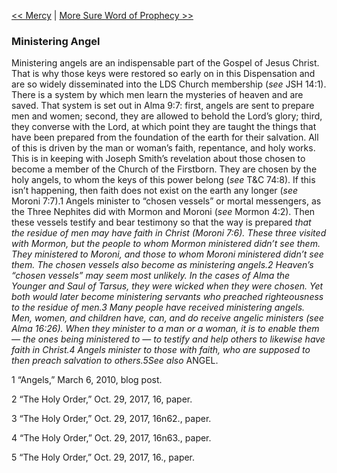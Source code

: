 [<< Mercy](Mercy.md)  |  [More Sure Word of Prophecy >>](More%20Sure%20Word%20of%20Prophecy.md)

### Ministering Angel
Ministering angels are an indispensable part of the Gospel of Jesus Christ. That is why those keys were restored so early on in this Dispensation and are so widely disseminated into the LDS Church membership (*see* JSH 14:1). There is a system by which men learn the mysteries of heaven and are saved. That system is set out in Alma 9:7: first, angels are sent to prepare men and women; second, they are allowed to behold the Lord’s glory; third, they converse with the Lord, at which point they are taught the things that have been prepared from the foundation of the earth for their salvation. All of this is driven by the man or woman’s faith, repentance, and holy works. This is in keeping with Joseph Smith’s revelation about those chosen to become a member of the Church of the Firstborn. They are chosen by the holy angels, to whom the keys of this power belong (*see* T&C 74:8). If this isn’t happening, then faith does not exist on the earth any longer (*see* Moroni 7:7).1 Angels minister to “chosen vessels” or mortal messengers, as the Three Nephites did with Mormon and Moroni (*see* Mormon 4:2). Then these vessels testify and bear testimony so that the way is prepared *that the residue of men may have faith in Christ *(Moroni 7:6). These three visited with Mormon, but the people to whom Mormon ministered didn’t see them. They ministered to Moroni, and those to whom Moroni ministered didn’t see them. The chosen vessels also become as ministering angels.2 Heaven’s “chosen vessels” may seem most unlikely. In the cases of Alma the Younger and Saul of Tarsus, they were wicked when they were chosen. Yet both would later become ministering servants who preached righteousness to the residue of men.3 Many people have received ministering angels. Men, women, and children have, can, and do receive angelic ministers (*see* Alma 16:26). When they minister to a man or a woman, it is to enable them — the ones being ministered to — to testify and help others to likewise have faith in Christ.4 Angels minister to those with faith, who are supposed to then preach salvation to others.5*See also* ANGEL.



1 “Angels,” March 6, 2010, blog post.


2 “The Holy Order,” Oct. 29, 2017, 16, paper.


3 “The Holy Order,” Oct. 29, 2017, 16n62., paper.


4 “The Holy Order,” Oct. 29, 2017, 16n63., paper.


5 “The Holy Order,” Oct. 29, 2017, 16., paper.